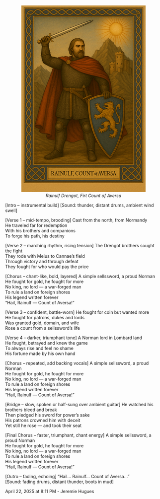 <p align="center">
  <img src="../assets/Aversa.png" alt="Rainulf Drengot" width="400"><br>
  <em>Rainulf Drengot, Firt Count of Aversa</em>
</p>

[Intro – instrumental build]
[Sound: thunder, distant drums, ambient wind swell]

[Verse 1 – mid-tempo, brooding]
Cast from the north, from Normandy  
He traveled far for redemption  
With his brothers and companions  
To forge his path, his destiny  

[Verse 2 – marching rhythm, rising tension]
The Drengot brothers sought the fight  
They rode with Melus to Cannae’s field  
Through victory and through defeat  
They fought for who would pay the price  

[Chorus – chant-like, bold, layered]
A simple sellssword, a proud Norman  
He fought for gold, he fought for more  
No king, no lord — a war-forged man  
To rule a land on foreign shores  
His legend written forever  
“Hail, Rainulf — Count of Aversa!”

[Verse 3 – confident, battle-worn]
He fought for coin but wanted more  
He fought for patrons, dukes and lords  
Was granted gold, domain, and wife  
Rose a count from a sellssword’s life  

[Verse 4 – darker, triumphant tone]
A Norman lord in Lombard land  
He fought, betrayed and knew the game  
To always rise and feel no shame  
His fortune made by his own hand  

[Chorus – repeated, add backing vocals]
A simple sellssword, a proud Norman  
He fought for gold, he fought for more  
No king, no lord — a war-forged man  
To rule a land on foreign shores  
His legend written forever  
“Hail, Rainulf — Count of Aversa!”

[Bridge – slow, spoken or half-sung over ambient guitar]
He watched his brothers bleed and break  
Then pledged his sword for power’s sake  
His patrons crowned him with deceit  
Yet still he rose — and took their seat  

[Final Chorus – faster, triumphant, chant energy]
A simple sellssword, a proud Norman  
He fought for gold, he fought for more  
No king, no lord — a war-forged man  
To rule a land on foreign shores  
His legend written forever  
“Hail, Rainulf — Count of Aversa!”

[Outro – fading, echoing]
“Hail... Rainulf... Count of Aversa...”  
[Sound: fading drums, distant thunder, boots in mud]

April 22, 2025 at 8:11 PM - Jeremie Hugues
